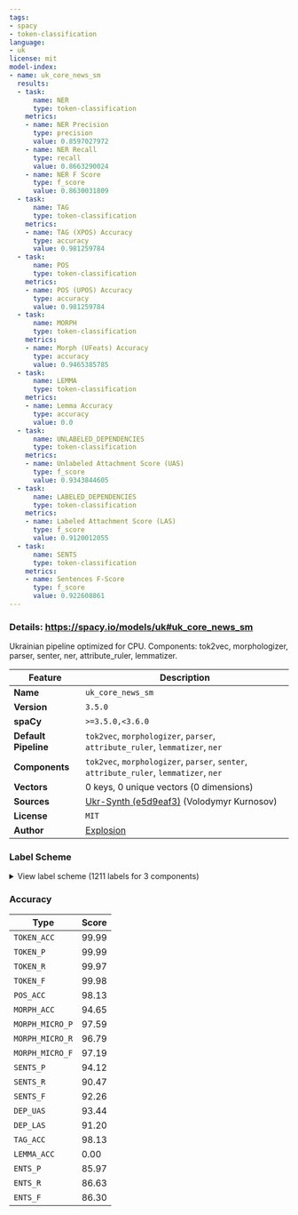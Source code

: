 ```yaml
---
tags:
- spacy
- token-classification
language:
- uk
license: mit
model-index:
- name: uk_core_news_sm
  results:
  - task:
      name: NER
      type: token-classification
    metrics:
    - name: NER Precision
      type: precision
      value: 0.8597027972
    - name: NER Recall
      type: recall
      value: 0.8663290024
    - name: NER F Score
      type: f_score
      value: 0.8630031809
  - task:
      name: TAG
      type: token-classification
    metrics:
    - name: TAG (XPOS) Accuracy
      type: accuracy
      value: 0.981259784
  - task:
      name: POS
      type: token-classification
    metrics:
    - name: POS (UPOS) Accuracy
      type: accuracy
      value: 0.981259784
  - task:
      name: MORPH
      type: token-classification
    metrics:
    - name: Morph (UFeats) Accuracy
      type: accuracy
      value: 0.9465385785
  - task:
      name: LEMMA
      type: token-classification
    metrics:
    - name: Lemma Accuracy
      type: accuracy
      value: 0.0
  - task:
      name: UNLABELED_DEPENDENCIES
      type: token-classification
    metrics:
    - name: Unlabeled Attachment Score (UAS)
      type: f_score
      value: 0.9343844605
  - task:
      name: LABELED_DEPENDENCIES
      type: token-classification
    metrics:
    - name: Labeled Attachment Score (LAS)
      type: f_score
      value: 0.9120012055
  - task:
      name: SENTS
      type: token-classification
    metrics:
    - name: Sentences F-Score
      type: f_score
      value: 0.922608861
---
```

### Details: https://spacy.io/models/uk#uk_core_news_sm

Ukrainian pipeline optimized for CPU. Components: tok2vec, morphologizer, parser, senter, ner, attribute_ruler, lemmatizer.

| Feature | Description |
| --- | --- |
| **Name** | `uk_core_news_sm` |
| **Version** | `3.5.0` |
| **spaCy** | `>=3.5.0,<3.6.0` |
| **Default Pipeline** | `tok2vec`, `morphologizer`, `parser`, `attribute_ruler`, `lemmatizer`, `ner` |
| **Components** | `tok2vec`, `morphologizer`, `parser`, `senter`, `attribute_ruler`, `lemmatizer`, `ner` |
| **Vectors** | 0 keys, 0 unique vectors (0 dimensions) |
| **Sources** | [Ukr-Synth (e5d9eaf3)](https://huggingface.co/datasets/ukr-models/Ukr-Synth) (Volodymyr Kurnosov) |
| **License** | `MIT` |
| **Author** | [Explosion](https://explosion.ai) |

### Label Scheme

<details>

<summary>View label scheme (1211 labels for 3 components)</summary>

| Component | Labels |
| --- | --- |
| **`morphologizer`** | `POS=CCONJ`, `Degree=Cmp\|POS=ADV`, `Aspect=Imp\|Mood=Ind\|Number=Plur\|POS=VERB\|Person=3\|Tense=Pres\|VerbForm=Fin`, `Animacy=Inan\|Case=Nom\|Gender=Fem\|Number=Plur\|POS=NOUN`, `Animacy=Inan\|Case=Gen\|Gender=Masc\|Number=Sing\|POS=NOUN`, `Animacy=Inan\|Case=Ins\|Gender=Fem\|Number=Sing\|POS=NOUN`, `POS=PUNCT`, `Case=Gen\|Number=Plur\|POS=DET\|PronType=Dem`, `Animacy=Inan\|Case=Gen\|Gender=Fem\|Number=Plur\|POS=NOUN`, `POS=ADV\|PronType=Rel`, `POS=PART`, `Aspect=Imp\|Mood=Ind\|Number=Plur\|POS=VERB\|Tense=Past\|VerbForm=Fin`, `Aspect=Imp\|POS=VERB\|VerbForm=Inf`, `Animacy=Inan\|Case=Nom\|Gender=Masc\|Number=Plur\|POS=NOUN`, `Animacy=Anim\|Case=Nom\|Gender=Masc\|Number=Plur\|POS=NOUN`, `Animacy=Inan\|Case=Acc\|Gender=Masc\|Number=Plur\|POS=NOUN`, `Case=Loc\|POS=ADP`, `Case=Loc\|Gender=Masc\|Number=Sing\|POS=ADJ`, `Animacy=Inan\|Case=Loc\|Gender=Masc\|Number=Sing\|POS=NOUN`, `Animacy=Anim\|Case=Nom\|Gender=Masc\|Number=Sing\|POS=NOUN`, `Animacy=Anim\|Case=Nom\|Gender=Masc\|NameType=Giv\|Number=Sing\|POS=PROPN`, `Animacy=Anim\|Case=Nom\|Gender=Masc\|NameType=Sur\|Number=Sing\|POS=PROPN`, `POS=ADV`, `Aspect=Imp\|Gender=Masc\|Mood=Ind\|Number=Sing\|POS=VERB\|Tense=Past\|VerbForm=Fin`, `Animacy=Inan\|Case=Loc\|Gender=Masc\|Number=Plur\|POS=NOUN`, `Case=Gen\|POS=ADP`, `Animacy=Inan\|Case=Gen\|Gender=Neut\|Number=Sing\|POS=PRON\|PronType=Dem`, `Case=Loc\|Gender=Masc\|NumType=Ord\|Number=Sing\|POS=ADJ\|Uninflect=Yes`, `Abbr=Yes\|Animacy=Inan\|Case=Loc\|Gender=Masc\|Number=Sing\|POS=NOUN\|Uninflect=Yes`, `Case=Nom\|NumType=Card\|POS=DET\|PronType=Ind`, `Animacy=Anim\|Case=Gen\|Gender=Masc\|Number=Plur\|POS=NOUN`, `Animacy=Inan\|Case=Acc\|Gender=Neut\|Number=Sing\|POS=NOUN`, `Case=Gen\|Number=Plur\|POS=ADJ`, `Animacy=Inan\|Case=Gen\|Gender=Neut\|Number=Plur\|POS=NOUN`, `Case=Loc\|Number=Plur\|POS=ADJ`, `POS=SCONJ`, `Aspect=Imp\|Mood=Ind\|Number=Sing\|POS=VERB\|Person=3\|Tense=Pres\|VerbForm=Fin`, `Aspect=Perf\|POS=VERB\|VerbForm=Inf`, `Degree=Pos\|POS=ADV`, `Aspect=Imp\|Mood=Ind\|Number=Sing\|POS=VERB\|Person=1\|Tense=Pres\|VerbForm=Fin`, `Animacy=Anim\|Case=Nom\|Number=Plur\|POS=PRON\|Person=2\|PronType=Prs`, `Aspect=Perf\|Mood=Ind\|Number=Plur\|POS=VERB\|Person=2\|Tense=Fut\|VerbForm=Fin`, `Animacy=Inan\|Case=Acc\|Gender=Masc\|Number=Sing\|POS=DET\|Poss=Yes\|PronType=Prs\|Reflex=Yes`, `Animacy=Inan\|Case=Acc\|Gender=Masc\|Number=Sing\|POS=NOUN`, `Case=Loc\|Gender=Neut\|Number=Sing\|POS=DET\|PronType=Dem`, `Animacy=Inan\|Case=Loc\|Gender=Neut\|Number=Sing\|POS=NOUN`, `Animacy=Inan\|Case=Acc\|Gender=Masc\|Number=Sing\|POS=DET\|PronType=Dem`, `Animacy=Inan\|Case=Acc\|Degree=Pos\|Gender=Masc\|Number=Sing\|POS=ADJ`, `Animacy=Inan\|Case=Acc\|Gender=Masc\|Number=Sing\|POS=ADJ`, `Aspect=Perf\|Mood=Ind\|POS=VERB\|Person=0\|VerbForm=Fin`, `Case=Gen\|Gender=Masc\|NumType=Ord\|Number=Sing\|POS=ADJ\|Uninflect=Yes`, `Animacy=Inan\|Case=Loc\|Gender=Fem\|Number=Sing\|POS=PROPN`, `Aspect=Imp\|Mood=Ind\|Number=Plur\|POS=VERB\|Person=1\|Tense=Pres\|VerbForm=Fin`, `Animacy=Anim\|Case=Acc\|Number=Plur\|POS=DET\|PronType=Tot`, `POS=PART\|Polarity=Neg`, `Animacy=Inan\|Case=Gen\|Gender=Neut\|Number=Plur\|POS=NOUN\|Uninflect=Yes`, `Animacy=Inan\|Case=Gen\|Gender=Fem\|Number=Sing\|POS=NOUN`, `POS=PUNCT\|PunctType=Quot`, `POS=PUNCT\|PunctType=Dash`, `Aspect=Perf\|Gender=Masc\|Mood=Ind\|Number=Sing\|POS=VERB\|Tense=Past\|VerbForm=Fin`, `POS=ADV\|PronType=Dem`, `Animacy=Inan\|Case=Nom\|Gender=Fem\|Number=Sing\|POS=NOUN`, `Animacy=Inan\|Case=Gen\|Gender=Fem\|Number=Sing\|POS=PROPN`, `Case=Acc\|POS=ADP`, `Animacy=Inan\|Case=Acc\|Gender=Fem\|Number=Sing\|POS=NOUN`, `Case=Gen\|Gender=Masc\|Number=Sing\|POS=DET\|PronType=Ind`, `Aspect=Perf\|Case=Gen\|Gender=Masc\|Number=Sing\|POS=ADJ\|VerbForm=Part\|Voice=Pass`, `Animacy=Inan\|Case=Gen\|Gender=Neut\|Number=Sing\|POS=NOUN`, `Foreign=Yes\|POS=X`, `Aspect=Perf\|Mood=Ind\|Number=Plur\|POS=VERB\|Tense=Past\|VerbForm=Fin`, `Case=Ins\|POS=ADP`, `Animacy=Inan\|Case=Ins\|Gender=Fem\|Number=Plur\|POS=NOUN`, `Animacy=Inan\|Case=Acc\|Gender=Neut\|Number=Sing\|POS=PRON\|PronType=Dem`, `Case=Nom\|Number=Plur\|POS=ADJ`, `Animacy=Anim\|Case=Nom\|Gender=Fem\|Number=Plur\|POS=NOUN`, `Abbr=Yes\|Animacy=Inan\|Case=Gen\|Gender=Neut\|Number=Sing\|POS=NOUN\|Uninflect=Yes`, `Animacy=Inan\|Case=Nom\|Gender=Masc\|Number=Sing\|POS=NOUN`, `Animacy=Inan\|Case=Nom\|Gender=Fem\|Number=Sing\|POS=PROPN`, `Animacy=Inan\|Case=Acc\|Number=Ptan\|POS=NOUN`, `Case=Nom\|Number=Plur\|POS=DET\|PronType=Rel`, `Case=Ins\|Number=Plur\|POS=PRON\|Person=3\|PronType=Prs`, `Aspect=Imp\|Mood=Ind\|Number=Plur\|POS=AUX\|Tense=Past\|VerbForm=Fin`, `Aspect=Perf\|Case=Nom\|Number=Plur\|POS=ADJ\|VerbForm=Part\|Voice=Pass`, `Aspect=Perf\|Case=Nom\|Gender=Masc\|Number=Sing\|POS=ADJ\|VerbForm=Part\|Voice=Pass`, `Case=Nom\|Number=Plur\|POS=DET\|Person=3\|Poss=Yes\|PronType=Prs\|Uninflect=Yes`, `Animacy=Inan\|Case=Nom\|Gender=Neut\|Number=Plur\|POS=NOUN`, `Aspect=Imp\|Gender=Masc\|Mood=Ind\|Number=Sing\|POS=AUX\|Tense=Past\|VerbForm=Fin`, `Case=Ins\|Degree=Pos\|Gender=Masc\|Number=Sing\|POS=ADJ`, `Animacy=Inan\|Case=Dat\|POS=PRON\|PronType=Neg`, `Case=Nom\|Degree=Pos\|Number=Plur\|POS=ADJ`, `Animacy=Anim\|Case=Acc\|Gender=Masc\|Number=Plur\|POS=NOUN`, `POS=SPACE`, `Case=Nom\|Gender=Fem\|Number=Sing\|POS=DET\|PronType=Tot`, `Case=Ins\|Gender=Fem\|Number=Sing\|POS=ADJ`, `Animacy=Inan\|Case=Ins\|Gender=Masc\|Number=Sing\|POS=NOUN`, `Animacy=Inan\|Case=Nom\|Gender=Neut\|Number=Sing\|POS=PRON\|PronType=Dem`, `Case=Nom\|Gender=Masc\|Number=Sing\|POS=ADJ`, `Case=Gen\|Degree=Pos\|Number=Plur\|POS=ADJ`, `Aspect=Perf\|Mood=Ind\|Number=Sing\|POS=VERB\|Person=3\|Tense=Fut\|VerbForm=Fin`, `Case=Ins\|Gender=Masc\|Number=Sing\|POS=ADJ`, `Aspect=Perf\|POS=VERB\|Tense=Past\|VerbForm=Conv`, `Animacy=Inan\|Case=Acc\|Gender=Fem\|Number=Plur\|POS=NOUN`, `Aspect=Imp\|Case=Gen\|Gender=Neut\|Number=Sing\|POS=ADJ\|VerbForm=Part\|Voice=Pass`, `Aspect=Perf\|Mood=Ind\|Number=Plur\|POS=VERB\|Person=3\|Tense=Fut\|VerbForm=Fin`, `Case=Acc\|Degree=Cmp\|Gender=Fem\|Number=Sing\|POS=ADJ`, `Animacy=Inan\|Case=Loc\|Gender=Fem\|Number=Sing\|POS=NOUN`, `Animacy=Inan\|Case=Acc\|Degree=Pos\|Number=Plur\|POS=ADJ`, `Case=Loc\|Degree=Pos\|Gender=Fem\|Number=Sing\|POS=ADJ`, `Animacy=Anim\|Case=Gen\|Number=Plur\|POS=PRON\|Person=2\|PronType=Prs`, `Case=Nom\|NumType=Card\|POS=DET\|PronType=Dem`, `Animacy=Anim\|Case=Gen\|Number=Ptan\|POS=NOUN`, `Animacy=Inan\|Case=Loc\|Gender=Masc\|Number=Sing\|POS=PROPN`, `Case=Gen\|Gender=Masc\|Number=Sing\|POS=ADJ`, `Animacy=Anim\|Case=Acc\|Gender=Fem\|Number=Sing\|POS=NOUN`, `Aspect=Perf\|Case=Gen\|Number=Plur\|POS=ADJ\|VerbForm=Part\|Voice=Pass`, `Case=Nom\|Gender=Fem\|Number=Sing\|POS=PRON\|Person=3\|PronType=Prs`, `Aspect=Perf\|Gender=Fem\|Mood=Ind\|Number=Sing\|POS=VERB\|Tense=Past\|VerbForm=Fin`, `Animacy=Inan\|Case=Gen\|Number=Ptan\|POS=NOUN`, `Abbr=Yes\|Animacy=Anim\|Case=Nom\|Gender=Masc\|NameType=Giv\|Number=Sing\|POS=PROPN\|Uninflect=Yes`, `Abbr=Yes\|Animacy=Anim\|Case=Nom\|Gender=Masc\|NameType=Sur\|Number=Sing\|POS=PROPN\|Uninflect=Yes`, `Animacy=Anim\|Case=Nom\|Gender=Masc\|Number=Sing\|POS=PRON\|PronType=Int`, `Animacy=Inan\|Case=Nom\|Gender=Neut\|Number=Sing\|POS=PRON\|PronType=Int`, `Case=Acc\|Gender=Neut\|Number=Sing\|POS=ADJ`, `Case=Nom\|Gender=Fem\|Number=Sing\|POS=ADJ`, `Animacy=Anim\|Case=Nom\|Number=Plur\|POS=PRON\|Person=1\|PronType=Prs`, `Animacy=Inan\|Case=Acc\|Number=Plur\|POS=ADJ`, `Animacy=Inan\|Case=Nom\|Gender=Masc\|Number=Sing\|POS=PROPN\|Uninflect=Yes`, `Aspect=Perf\|Mood=Ind\|Number=Plur\|POS=VERB\|Person=1\|Tense=Fut\|VerbForm=Fin`, `Case=Gen\|Gender=Fem\|Number=Sing\|POS=ADJ`, `Case=Acc\|Gender=Neut\|NumType=Ord\|Number=Sing\|POS=ADJ\|Uninflect=Yes`, `Animacy=Inan\|Case=Dat\|Gender=Neut\|Number=Sing\|POS=NOUN`, `Case=Nom\|Gender=Fem\|Number=Sing\|POS=DET\|PronType=Rel`, `Animacy=Anim\|Case=Gen\|Gender=Fem\|Number=Sing\|POS=NOUN`, `Aspect=Perf\|Case=Loc\|Degree=Pos\|Gender=Masc\|Number=Sing\|POS=ADJ\|VerbForm=Part\|Voice=Pass`, `Animacy=Anim\|Case=Gen\|Gender=Masc\|Number=Sing\|POS=NOUN`, `Case=Gen\|Degree=Pos\|Gender=Masc\|Number=Sing\|POS=ADJ`, `Case=Nom\|NumType=Card\|POS=NUM\|Uninflect=Yes`, `Case=Nom\|Degree=Pos\|Gender=Neut\|Number=Sing\|POS=ADJ`, `Animacy=Inan\|Case=Nom\|Gender=Neut\|Number=Sing\|POS=NOUN`, `Animacy=Inan\|Case=Acc\|Number=Plur\|POS=DET\|PronType=Tot`, `Case=Ins\|Gender=Masc\|Number=Sing\|POS=DET\|PronType=Dem`, `Animacy=Inan\|Case=Gen\|Gender=Masc\|Number=Sing\|POS=PROPN`, `Abbr=Yes\|Animacy=Inan\|Case=Acc\|Gender=Masc\|Number=Sing\|POS=PROPN\|Uninflect=Yes`, `Animacy=Anim\|Case=Nom\|Gender=Fem\|Number=Sing\|POS=NOUN`, `Animacy=Anim\|Case=Nom\|Gender=Fem\|NameType=Giv\|Number=Sing\|POS=PROPN`, `Animacy=Anim\|Case=Nom\|Gender=Fem\|NameType=Sur\|Number=Sing\|POS=PROPN`, `Animacy=Anim\|Case=Dat\|Gender=Masc\|Number=Sing\|POS=NOUN`, `Animacy=Anim\|Case=Acc\|Gender=Fem\|NameType=Giv\|Number=Sing\|POS=PROPN`, `Animacy=Anim\|Case=Acc\|Gender=Fem\|NameType=Sur\|Number=Sing\|POS=PROPN`, `Case=Acc\|Gender=Masc\|Number=Sing\|POS=DET\|Person=3\|Poss=Yes\|PronType=Prs\|Uninflect=Yes`, `Animacy=Anim\|Case=Nom\|Number=Sing\|POS=PRON\|Person=1\|PronType=Prs`, `Animacy=Inan\|Case=Acc\|Gender=Fem\|Number=Sing\|POS=PROPN`, `Case=Acc\|Degree=Pos\|Gender=Fem\|Number=Sing\|POS=ADJ`, `Animacy=Anim\|Case=Ins\|Gender=Masc\|Number=Sing\|POS=NOUN`, `Animacy=Inan\|Case=Gen\|Gender=Masc\|Number=Plur\|POS=NOUN`, `Animacy=Inan\|Case=Nom\|Gender=Neut\|Number=Sing\|POS=NOUN\|Uninflect=Yes`, `Animacy=Inan\|Case=Gen\|Gender=Neut\|Number=Sing\|POS=NOUN\|Uninflect=Yes`, `Case=Loc\|Number=Plur\|POS=DET\|PronType=Ind`, `Animacy=Inan\|Case=Loc\|Gender=Neut\|Number=Sing\|POS=NOUN\|Uninflect=Yes`, `Animacy=Inan\|Case=Loc\|Gender=Fem\|Number=Plur\|POS=NOUN`, `Case=Ins\|Number=Plur\|POS=ADJ`, `Case=Gen\|NumType=Card\|POS=NUM\|Uninflect=Yes`, `Animacy=Anim\|Case=Gen\|Gender=Fem\|Number=Plur\|POS=NOUN`, `Case=Ins\|Gender=Masc\|Number=Sing\|POS=PRON\|Person=3\|PronType=Prs`, `Animacy=Anim\|Case=Dat\|Gender=Fem\|NameType=Giv\|Number=Sing\|POS=PROPN`, `Animacy=Anim\|Case=Nom\|Gender=Fem\|NameType=Sur\|Number=Sing\|POS=PROPN\|Uninflect=Yes`, `Abbr=Yes\|Animacy=Inan\|Case=Nom\|Gender=Neut\|Number=Sing\|POS=PROPN\|Uninflect=Yes`, `Animacy=Anim\|Case=Ins\|Gender=Masc\|Number=Plur\|POS=NOUN`, `Aspect=Perf\|Case=Acc\|Gender=Neut\|Number=Sing\|POS=ADJ\|VerbForm=Part\|Voice=Pass`, `Aspect=Imp\|Mood=Imp\|Number=Plur\|POS=VERB\|Person=2\|VerbForm=Fin`, `Case=Loc\|Gender=Neut\|NumType=Ord\|Number=Sing\|POS=ADJ\|Uninflect=Yes`, `Abbr=Yes\|Animacy=Inan\|Case=Loc\|Gender=Neut\|Number=Sing\|POS=NOUN\|Uninflect=Yes`, `Case=Acc\|NumType=Card\|POS=DET\|PronType=Ind`, `Case=Nom\|Gender=Masc\|Number=Sing\|POS=PRON\|Person=3\|PronType=Prs`, `Abbr=Yes\|Animacy=Inan\|Case=Ins\|Gender=Masc\|Number=Sing\|POS=NOUN\|Uninflect=Yes`, `Animacy=Inan\|Case=Ins\|Gender=Masc\|Number=Plur\|POS=NOUN`, `Case=Ins\|Gender=Masc\|Number=Sing\|POS=DET\|PronType=Tot`, `Case=Nom\|Degree=Pos\|Gender=Fem\|Number=Sing\|POS=ADJ`, `Case=Acc\|NumType=Card\|POS=NUM\|Uninflect=Yes`, `Animacy=Inan\|Case=Acc\|Gender=Fem\|NumType=Card\|Number=Plur\|POS=NOUN`, `Case=Gen\|Degree=Cmp\|Number=Plur\|POS=ADJ`, `Case=Acc\|Gender=Fem\|Number=Sing\|POS=DET\|Person=1\|Poss=Yes\|PronType=Prs`, `Case=Gen\|Number=Plur\|POS=DET\|Person=3\|Poss=Yes\|PronType=Prs`, `Animacy=Inan\|Case=Acc\|Degree=Pos\|Gender=Masc\|NumType=Ord\|Number=Sing\|POS=ADJ`, `Case=Ins\|Gender=Masc\|Number=Sing\|POS=DET\|PronType=Rel`, `Case=Acc\|Gender=Fem\|Number=Sing\|POS=DET\|PronType=Tot`, `Case=Acc\|Gender=Fem\|Number=Sing\|POS=ADJ`, `Case=Nom\|Number=Plur\|POS=DET\|PronType=Dem`, `Animacy=Anim\|Case=Nom\|Gender=Masc\|Number=Sing\|POS=PRON\|PronType=Rel`, `Degree=Abs\|POS=ADV`, `Animacy=Anim\|Case=Acc\|Gender=Masc\|Number=Sing\|POS=NOUN`, `Case=Nom\|Gender=Masc\|Number=Sing\|POS=DET\|PronType=Tot\|Variant=Short`, `Case=Dat\|Gender=Masc\|Number=Sing\|POS=PRON\|Person=3\|PronType=Prs`, `Case=Acc\|Gender=Fem\|Number=Sing\|POS=DET\|PronType=Dem`, `Hyph=Yes\|POS=ADJ\|Variant=Short`, `Case=Nom\|Degree=Sup\|Gender=Fem\|Number=Sing\|POS=ADJ`, `Degree=Sup\|POS=ADV`, `Case=Gen\|Gender=Masc\|Number=Sing\|POS=DET\|PronType=Dem`, `Case=Nom\|Gender=Fem\|Number=Sing\|POS=DET\|PronType=Dem`, `Animacy=Inan\|Case=Ins\|Gender=Neut\|Number=Sing\|POS=PRON\|PronType=Dem`, `Case=Acc\|Gender=Fem\|Number=Sing\|POS=PRON\|Person=3\|PronType=Prs`, `Case=Nom\|Gender=Neut\|Number=Sing\|POS=ADJ`, `Abbr=Yes\|Animacy=Inan\|Case=Nom\|Gender=Masc\|Number=Sing\|POS=PROPN\|Uninflect=Yes`, `Animacy=Inan\|Case=Acc\|Number=Plur\|POS=DET\|PronType=Rel`, `Abbr=Yes\|Animacy=Inan\|Case=Gen\|Gender=Fem\|Number=Sing\|POS=PROPN\|Uninflect=Yes`, `Case=Loc\|Gender=Fem\|Number=Sing\|POS=ADJ`, `Abbr=Yes\|Animacy=Anim\|Case=Ins\|Gender=Fem\|Number=Sing\|POS=PROPN\|Uninflect=Yes`, `Case=Acc\|Gender=Fem\|Number=Sing\|POS=DET\|Poss=Yes\|PronType=Prs\|Reflex=Yes`, `Case=Loc\|Degree=Pos\|Number=Plur\|POS=ADJ`, `Case=Gen\|Degree=Pos\|Gender=Fem\|Number=Sing\|POS=ADJ`, `Abbr=Yes\|Animacy=Inan\|Case=Gen\|Gender=Fem\|Number=Sing\|POS=NOUN\|Uninflect=Yes`, `Animacy=Inan\|Case=Nom\|Gender=Masc\|Number=Sing\|POS=PROPN`, `Animacy=Inan\|Case=Gen\|Number=Ptan\|POS=PROPN`, `Aspect=Imp\|Mood=Ind\|Number=Sing\|POS=VERB\|Person=3\|Polarity=Neg\|Tense=Pres\|VerbForm=Fin`, `Aspect=Imp\|POS=AUX\|VerbForm=Inf`, `Aspect=Imp\|Gender=Neut\|Mood=Ind\|Number=Sing\|POS=VERB\|Tense=Past\|VerbForm=Fin`, `Animacy=Inan\|Case=Nom\|Number=Plur\|POS=PROPN\|Uninflect=Yes`, `Case=Dat\|Gender=Masc\|Number=Sing\|POS=DET\|PronType=Dem`, `Case=Dat\|Degree=Pos\|Gender=Masc\|Number=Sing\|POS=ADJ`, `Animacy=Inan\|Case=Dat\|Gender=Masc\|Number=Sing\|POS=NOUN`, `POS=INTJ`, `Case=Acc\|Gender=Fem\|NumType=Ord\|Number=Sing\|POS=ADJ`, `Aspect=Imp\|Case=Acc\|Gender=Fem\|Number=Sing\|POS=ADJ\|VerbForm=Part\|Voice=Pass`, `Case=Loc\|Gender=Fem\|NumType=Ord\|Number=Sing\|POS=ADJ`, `Aspect=Imp\|Mood=Ind\|Number=Sing\|POS=AUX\|Person=3\|Tense=Fut\|VerbForm=Fin`, `Case=Acc\|Gender=Neut\|Number=Sing\|POS=DET\|PronType=Rel`, `Aspect=Perf\|Gender=Neut\|Mood=Ind\|Number=Sing\|POS=VERB\|Tense=Past\|VerbForm=Fin`, `Case=Dat\|Number=Plur\|POS=ADJ`, `Animacy=Inan\|Case=Dat\|Gender=Fem\|Number=Plur\|POS=NOUN`, `Abbr=Yes\|Animacy=Inan\|Case=Nom\|Gender=Neut\|Number=Sing\|POS=NOUN\|Uninflect=Yes`, `Case=Dat\|Gender=Fem\|Number=Sing\|POS=ADJ`, `Animacy=Inan\|Case=Dat\|Gender=Fem\|Number=Sing\|POS=NOUN`, `Case=Acc\|Number=Plur\|POS=PRON\|Person=3\|PronType=Prs`, `Animacy=Inan\|Case=Gen\|Foreign=Yes\|Gender=Masc\|Number=Sing\|POS=X\|Uninflect=Yes`, `Aspect=Imp\|Gender=Neut\|Mood=Ind\|Number=Sing\|POS=AUX\|Tense=Past\|VerbForm=Fin`, `Case=Acc\|Gender=Fem\|NumType=Card\|POS=NUM\|Uninflect=Yes`, `Animacy=Inan\|Case=Acc\|Gender=Neut\|Number=Plur\|POS=NOUN\|Uninflect=Yes`, `Case=Loc\|NumType=Card\|POS=NUM\|Uninflect=Yes`, `Aspect=Perf\|Case=Loc\|Number=Plur\|POS=ADJ\|VerbForm=Part\|Voice=Pass`, `Animacy=Anim\|Case=Dat\|Gender=Masc\|Number=Plur\|POS=NOUN`, `Animacy=Anim\|Case=Gen\|Number=Plur\|POS=PRON\|Person=1\|PronType=Prs`, `Case=Ins\|Gender=Fem\|Number=Sing\|POS=DET\|PronType=Ind`, `Animacy=Inan\|Case=Gen\|Gender=Neut\|Number=Sing\|POS=PRON\|PronType=Ind`, `Animacy=Inan\|Case=Nom\|Gender=Neut\|Number=Sing\|POS=PRON\|PronType=Rel`, `Animacy=Anim\|Case=Ins\|Number=Plur\|POS=PRON\|Person=1\|PronType=Prs`, `Case=Nom\|Gender=Masc\|Number=Sing\|POS=DET\|PronType=Rel`, `Animacy=Anim\|Case=Dat\|Gender=Fem\|Number=Plur\|POS=NOUN`, `Animacy=Anim\|Case=Gen\|Gender=Masc\|NameType=Giv\|Number=Sing\|POS=PROPN`, `Animacy=Anim\|Case=Gen\|Gender=Masc\|NameType=Sur\|Number=Sing\|POS=PROPN`, `Animacy=Anim\|Case=Acc\|Gender=Masc\|Number=Sing\|POS=DET\|Poss=Yes\|PronType=Prs\|Reflex=Yes`, `Animacy=Anim\|Case=Acc\|Gender=Masc\|NameType=Giv\|Number=Sing\|POS=PROPN`, `Animacy=Anim\|Case=Acc\|Gender=Masc\|NameType=Sur\|Number=Sing\|POS=PROPN`, `Animacy=Inan\|Case=Loc\|Number=Ptan\|POS=NOUN`, `Case=Gen\|Gender=Neut\|NumType=Ord\|Number=Sing\|POS=ADJ\|Uninflect=Yes`, `Case=Nom\|NumType=Card\|POS=NUM`, `POS=SYM`, `Case=Loc\|Gender=Neut\|NumType=Ord\|Number=Sing\|POS=ADJ`, `Case=Ins\|NumType=Card\|POS=NUM\|Uninflect=Yes`, `Case=Loc\|Gender=Masc\|Number=Sing\|POS=DET\|Poss=Yes\|PronType=Prs\|Reflex=Yes`, `Animacy=Inan\|Case=Ins\|Gender=Neut\|Number=Sing\|POS=NOUN`, `Case=Acc\|NumType=Card\|POS=NUM`, `Case=Gen\|Gender=Neut\|Number=Sing\|POS=ADJ`, `Abbr=Yes\|Animacy=Inan\|Case=Nom\|Gender=Fem\|Number=Sing\|POS=NOUN\|Uninflect=Yes`, `Case=Gen\|POS=PRON\|PronType=Prs\|Reflex=Yes`, `Animacy=Inan\|Case=Nom\|Gender=Neut\|Number=Sing\|POS=PRON\|PronType=Tot`, `Aspect=Imp\|Mood=Ind\|Number=Sing\|POS=VERB\|Person=3\|Tense=Fut\|VerbForm=Fin`, `Aspect=Imp\|Mood=Ind\|Number=Plur\|POS=VERB\|Person=1\|Tense=Fut\|VerbForm=Fin`, `Aspect=Perf\|Case=Ins\|Number=Plur\|POS=ADJ\|VerbForm=Part\|Voice=Pass`, `Case=Ins\|Degree=Pos\|Gender=Neut\|Number=Sing\|POS=ADJ`, `Aspect=Imp\|POS=VERB\|Tense=Pres\|VerbForm=Conv`, `Animacy=Inan\|Case=Acc\|Gender=Neut\|Number=Sing\|POS=PRON\|PronType=Tot`, `Abbr=Yes\|Animacy=Inan\|Case=Nom\|Gender=Masc\|Number=Sing\|POS=NOUN\|Uninflect=Yes`, `Abbr=Yes\|Animacy=Inan\|Case=Gen\|Gender=Masc\|Number=Sing\|POS=NOUN\|Uninflect=Yes`, `Case=Dat\|Number=Plur\|POS=PRON\|Person=3\|PronType=Prs`, `Animacy=Inan\|Case=Acc\|Number=Plur\|POS=DET\|Poss=Yes\|PronType=Prs\|Reflex=Yes`, `Animacy=Inan\|Case=Acc\|Gender=Neut\|Number=Plur\|POS=NOUN`, `Animacy=Anim\|Case=Acc\|Gender=Masc\|Number=Sing\|POS=ADJ`, `Case=Ins\|Degree=Pos\|Gender=Fem\|Number=Sing\|POS=ADJ`, `Aspect=Perf\|Mood=Imp\|Number=Plur\|POS=VERB\|Person=2\|VerbForm=Fin`, `Case=Dat\|POS=PRON\|PronType=Prs\|Reflex=Yes`, `Case=Nom\|Gender=Fem\|Number=Sing\|POS=DET\|PronType=Ind`, `Case=Loc\|Gender=Masc\|Number=Sing\|POS=DET\|PronType=Dem`, `Animacy=Inan\|Case=Acc\|Gender=Masc\|NumType=Card\|POS=NUM`, `Animacy=Inan\|Case=Acc\|Gender=Masc\|Number=Sing\|POS=PROPN\|Uninflect=Yes`, `Case=Nom\|Degree=Pos\|Gender=Masc\|NumType=Ord\|Number=Sing\|POS=ADJ`, `Animacy=Anim\|Case=Nom\|Gender=Fem\|NameType=Giv\|Number=Sing\|POS=PROPN\|Uninflect=Yes`, `Case=Gen\|NumType=Card\|POS=NUM`, `Case=Ins\|Number=Plur\|POS=DET\|PronType=Rel`, `Case=Nom\|Gender=Fem\|Number=Sing\|POS=DET\|Person=2\|Poss=Yes\|PronType=Prs`, `Animacy=Anim\|Case=Nom\|Gender=Masc\|NameType=Sur\|Number=Sing\|POS=PROPN\|Uninflect=Yes`, `Animacy=Inan\|Case=Dat\|Gender=Fem\|Number=Sing\|POS=PROPN`, `Case=Nom\|Gender=Fem\|NumType=Ord\|Number=Sing\|POS=ADJ`, `Animacy=Inan\|Case=Nom\|Gender=Fem\|Number=Sing\|POS=PROPN\|Uninflect=Yes`, `Case=Loc\|Gender=Masc\|Number=Sing\|POS=DET\|PronType=Prs\|Reflex=Yes`, `Animacy=Inan\|Case=Ins\|Gender=Fem\|Number=Sing\|POS=PROPN`, `Case=Ins\|Gender=Fem\|Number=Sing\|POS=DET\|Poss=Yes\|PronType=Prs\|Reflex=Yes`, `Case=Gen\|Number=Plur\|POS=DET\|PronType=Tot`, `Animacy=Anim\|Case=Acc\|Gender=Fem\|Number=Plur\|POS=NOUN`, `Case=Gen\|Number=Plur\|POS=PRON\|Person=3\|PronType=Prs`, `Case=Gen\|Number=Plur\|POS=DET\|PronType=Prs\|Reflex=Yes`, `Case=Dat\|Gender=Masc\|Number=Sing\|POS=DET\|PronType=Tot`, `Aspect=Imp\|Mood=Ind\|Number=Plur\|POS=VERB\|Person=2\|Tense=Pres\|VerbForm=Fin`, `Case=Gen\|Gender=Fem\|Number=Sing\|POS=DET\|PronType=Rel`, `Aspect=Perf\|Case=Ins\|Gender=Masc\|Number=Sing\|POS=ADJ\|VerbForm=Part\|Voice=Pass`, `Aspect=Imp\|Mood=Ind\|Number=Sing\|POS=VERB\|Person=1\|Tense=Fut\|VerbForm=Fin`, `Animacy=Inan\|Case=Acc\|Gender=Neut\|Number=Sing\|POS=NOUN\|Uninflect=Yes`, `Animacy=Anim\|Case=Gen\|Gender=Masc\|NameType=Sur\|Number=Sing\|POS=PROPN\|Uninflect=Yes`, `Animacy=Anim\|Case=Gen\|Gender=Fem\|NameType=Sur\|Number=Sing\|POS=PROPN\|Uninflect=Yes`, `Case=Acc\|Gender=Fem\|Number=Sing\|POS=DET\|PronType=Rel`, `Aspect=Perf\|Case=Nom\|Gender=Neut\|Number=Sing\|POS=ADJ\|VerbForm=Part\|Voice=Pass`, `Case=Nom\|Gender=Neut\|Number=Sing\|POS=DET\|Person=1\|Poss=Yes\|PronType=Prs`, `Case=Gen\|Gender=Neut\|Number=Sing\|POS=DET\|PronType=Dem`, `Animacy=Inan\|Case=Ins\|Gender=Neut\|Number=Plur\|POS=NOUN`, `Animacy=Anim\|Case=Acc\|Number=Plur\|POS=DET\|PronType=Rel`, `Case=Loc\|Number=Plur\|POS=DET\|Poss=Yes\|PronType=Prs\|Reflex=Yes`, `Case=Ins\|Number=Plur\|POS=DET\|Person=3\|Poss=Yes\|PronType=Prs\|Uninflect=Yes`, `Case=Acc\|Degree=Pos\|Gender=Neut\|Number=Sing\|POS=ADJ`, `Case=Acc\|Gender=Masc\|Number=Sing\|POS=PRON\|Person=3\|PronType=Prs`, `Animacy=Anim\|Case=Dat\|Number=Plur\|POS=PRON\|Person=2\|PronType=Prs`, `Abbr=Yes\|Animacy=Inan\|Case=Acc\|Gender=Neut\|Number=Sing\|POS=NOUN\|Uninflect=Yes`, `Animacy=Anim\|Case=Gen\|Gender=Fem\|NameType=Giv\|Number=Sing\|POS=PROPN`, `Hyph=Yes\|POS=ADJ`, `POS=ADV\|PronType=Ind`, `Case=Nom\|Gender=Masc\|Number=Sing\|POS=DET\|PronType=Prs\|Reflex=Yes`, `Case=Gen\|Gender=Fem\|NumType=Ord\|Number=Sing\|POS=ADJ`, `Animacy=Anim\|Case=Voc\|Gender=Fem\|NameType=Giv\|Number=Sing\|POS=PROPN`, `Abbr=Yes\|Animacy=Inan\|Case=Gen\|Gender=Fem\|NumType=Card\|Number=Plur\|POS=NOUN\|Uninflect=Yes`, `Abbr=Yes\|Animacy=Inan\|Case=Gen\|Gender=Fem\|Number=Plur\|POS=NOUN\|Uninflect=Yes`, `Animacy=Inan\|Case=Gen\|Gender=Fem\|NumType=Card\|Number=Sing\|POS=NOUN`, `Aspect=Imp\|Mood=Ind\|Number=Plur\|POS=AUX\|Person=3\|Tense=Pres\|VerbForm=Fin`, `Case=Nom\|Number=Plur\|POS=DET\|PronType=Ind`, `Case=Nom\|Degree=Cmp\|Number=Plur\|POS=ADJ`, `POS=ADV\|PronType=Neg`, `Case=Nom\|Number=Plur\|POS=DET\|PronType=Tot`, `Case=Gen\|Number=Plur\|POS=DET\|PronType=Rel`, `Animacy=Anim\|Case=Dat\|Number=Plur\|POS=PRON\|Person=1\|PronType=Prs`, `Animacy=Anim\|Case=Acc\|Number=Plur\|POS=DET\|PronType=Dem`, `Case=Nom\|Degree=Pos\|Gender=Masc\|Number=Sing\|POS=ADJ`, `Case=Ins\|Number=Plur\|POS=DET\|PronType=Tot`, `Case=Ins\|Degree=Pos\|Number=Plur\|POS=ADJ`, `Case=Loc\|Gender=Fem\|Number=Sing\|POS=PRON\|Person=3\|PronType=Prs`, `Aspect=Imp\|Mood=Ind\|Number=Sing\|POS=AUX\|Person=3\|Tense=Pres\|VerbForm=Fin`, `Case=Nom\|Number=Plur\|POS=PRON\|Person=3\|PronType=Prs`, `Animacy=Inan\|Case=Acc\|Gender=Neut\|Number=Sing\|POS=PRON\|PronType=Ind`, `Case=Nom\|Gender=Masc\|Number=Sing\|POS=ADJ\|Variant=Short`, `Animacy=Inan\|Case=Gen\|Gender=Masc\|Number=Plur\|POS=NOUN\|Uninflect=Yes`, `Abbr=Yes\|Animacy=Inan\|Case=Gen\|Gender=Masc\|NumType=Card\|Number=Plur\|POS=NOUN\|Uninflect=Yes`, `Case=Nom\|Gender=Masc\|Number=Sing\|POS=DET\|PronType=Ind`, `Case=Loc\|Gender=Masc\|Number=Sing\|POS=DET\|PronType=Rel`, `Animacy=Inan\|Case=Loc\|Gender=Neut\|Number=Sing\|POS=PROPN`, `Abbr=Yes\|Animacy=Inan\|Case=Gen\|Gender=Neut\|Number=Sing\|POS=PROPN\|Uninflect=Yes`, `Animacy=Anim\|Case=Acc\|Number=Plur\|POS=ADJ`, `Case=Gen\|Gender=Fem\|Number=Sing\|POS=DET\|PronType=Tot`, `Case=Ins\|Gender=Masc\|Number=Sing\|POS=DET\|PronType=Ind`, `Aspect=Imp\|Gender=Fem\|Mood=Ind\|Number=Sing\|POS=VERB\|Tense=Past\|VerbForm=Fin`, `Animacy=Anim\|Case=Gen\|Number=Sing\|POS=PRON\|Person=1\|PronType=Prs`, `Case=Loc\|Degree=Pos\|Gender=Masc\|Number=Sing\|POS=ADJ`, `Case=Gen\|Gender=Neut\|Number=Sing\|POS=DET\|Person=1\|Poss=Yes\|PronType=Prs`, `POS=PART\|PartType=Conseq`, `Animacy=Inan\|Case=Acc\|Gender=Masc\|Number=Sing\|POS=DET\|PronType=Prs\|Reflex=Yes`, `Case=Nom\|Degree=Cmp\|Gender=Masc\|Number=Sing\|POS=ADJ`, `Animacy=Anim\|Case=Nom\|Gender=Masc\|Number=Sing\|POS=PROPN`, `Animacy=Inan\|Case=Gen\|Gender=Neut\|Number=Sing\|POS=PROPN\|Uninflect=Yes`, `Case=Nom\|Gender=Neut\|Number=Sing\|POS=DET\|PronType=Dem`, `Case=Gen\|Gender=Masc\|Number=Sing\|POS=DET\|Poss=Yes\|PronType=Prs\|Reflex=Yes`, `Case=Gen\|Gender=Fem\|Number=Sing\|POS=DET\|PronType=Dem`, `Case=Gen\|Degree=Pos\|Gender=Neut\|Number=Sing\|POS=ADJ`, `Aspect=Perf\|Case=Nom\|Gender=Fem\|Number=Sing\|POS=ADJ\|VerbForm=Part\|Voice=Pass`, `Animacy=Anim\|Case=Ins\|Number=Sing\|POS=PRON\|Person=1\|PronType=Prs`, `Case=Gen\|Degree=Cmp\|Gender=Neut\|Number=Sing\|POS=ADJ`, `Case=Gen\|NumType=Card\|POS=DET\|PronType=Ind`, `Mood=Cnd\|POS=AUX`, `Abbr=Yes\|Animacy=Inan\|Case=Acc\|Gender=Masc\|Number=Sing\|POS=NOUN\|Uninflect=Yes`, `Animacy=Inan\|Case=Acc\|Gender=Masc\|NumType=Ord\|Number=Sing\|POS=ADJ`, `Aspect=Imp\|Case=Gen\|Number=Plur\|POS=ADJ\|VerbForm=Part\|Voice=Pass`, `Aspect=Perf\|Case=Loc\|Gender=Masc\|Number=Sing\|POS=ADJ\|VerbForm=Part\|Voice=Pass`, `Case=Loc\|Gender=Fem\|Number=Sing\|POS=DET\|PronType=Ind`, `Animacy=Inan\|Case=Acc\|Number=Plur\|POS=DET\|PronType=Dem`, `Abbr=Yes\|Animacy=Inan\|Case=Nom\|Gender=Fem\|Number=Sing\|POS=PROPN\|Uninflect=Yes`, `POS=ADJ`, `Case=Loc\|Gender=Masc\|Number=Sing\|POS=DET\|PronType=Ind`, `Case=Gen\|Degree=Sup\|Number=Plur\|POS=ADJ`, `Animacy=Inan\|Case=Nom\|Gender=Masc\|Number=Sing\|POS=NOUN\|Uninflect=Yes`, `Animacy=Inan\|Case=Nom\|Number=Ptan\|POS=NOUN`, `Aspect=Perf\|Case=Acc\|Gender=Fem\|Number=Sing\|POS=ADJ\|VerbForm=Part\|Voice=Pass`, `Case=Ins\|Gender=Fem\|Number=Sing\|POS=DET\|PronType=Rel`, `Case=Gen\|Gender=Fem\|Number=Sing\|POS=DET\|Person=1\|Poss=Yes\|PronType=Prs`, `Animacy=Inan\|Case=Nom\|Gender=Masc\|Number=Plur\|POS=NOUN\|Uninflect=Yes`, `Case=Dat\|POS=ADP`, `Animacy=Inan\|Case=Loc\|Gender=Neut\|Number=Sing\|POS=PRON\|PronType=Rel`, `Animacy=Inan\|Case=Acc\|Gender=Masc\|Number=Sing\|POS=PROPN`, `Case=Nom\|Gender=Neut\|Number=Sing\|POS=DET\|PronType=Ind`, `Case=Gen\|Gender=Neut\|NumType=Card\|POS=NUM`, `Animacy=Anim\|Case=Ins\|Gender=Fem\|Number=Sing\|POS=NOUN`, `Case=Gen\|Gender=Fem\|NumType=Ord\|Number=Sing\|POS=ADJ\|Uninflect=Yes`, `Case=Loc\|Degree=Pos\|Gender=Masc\|NumType=Ord\|Number=Sing\|POS=ADJ`, `Case=Ins\|Gender=Neut\|Number=Sing\|POS=ADJ`, `Animacy=Inan\|Case=Gen\|Gender=Fem\|NumType=Card\|Number=Plur\|POS=NOUN`, `Animacy=Anim\|Case=Nom\|POS=PRON\|PronType=Ind`, `Abbr=Yes\|Animacy=Inan\|Case=Gen\|Number=Ptan\|POS=NOUN\|Uninflect=Yes`, `Case=Nom\|Gender=Masc\|Number=Sing\|POS=DET\|PronType=Neg\|Variant=Short`, `Case=Loc\|Gender=Neut\|Number=Sing\|POS=ADJ`, `Aspect=Imp\|Mood=Ind\|Number=Plur\|POS=AUX\|Person=3\|Tense=Fut\|VerbForm=Fin`, `Case=Gen\|Gender=Masc\|Number=Sing\|POS=PRON\|Person=3\|PronType=Prs`, `POS=X`, `Case=Nom\|Gender=Masc\|NumType=Card\|POS=NUM\|Uninflect=Yes`, `Animacy=Inan\|Case=Acc\|Gender=Masc\|Number=Sing\|POS=DET\|PronType=Rel`, `Aspect=Imp\|Gender=Fem\|Mood=Ind\|Number=Sing\|POS=AUX\|Tense=Past\|VerbForm=Fin`, `Animacy=Inan\|Case=Gen\|Gender=Neut\|Number=Sing\|POS=PRON\|PronType=Rel`, `Animacy=Inan\|Case=Ins\|Number=Ptan\|POS=NOUN`, `Case=Dat\|Gender=Fem\|Number=Sing\|POS=PRON\|Person=3\|PronType=Prs`, `Case=Loc\|Gender=Masc\|Number=Sing\|POS=PRON\|Person=3\|PronType=Prs`, `Animacy=Inan\|Case=Gen\|Number=Ptan\|POS=NOUN\|Uninflect=Yes`, `POS=ADV\|PronType=Int`, `Aspect=Imp\|POS=VERB\|Polarity=Neg\|Tense=Pres\|VerbForm=Conv`, `Aspect=Imp\|Mood=Ind\|Number=Sing\|POS=VERB\|Person=2\|Tense=Pres\|VerbForm=Fin`, `Animacy=Inan\|Case=Loc\|Gender=Fem\|Number=Sing\|POS=PROPN\|Uninflect=Yes`, `Case=Acc\|NumType=Card\|Number=Plur\|POS=NUM\|Uninflect=Yes`, `Animacy=Inan\|Case=Gen\|Number=Ptan\|POS=PROPN\|Uninflect=Yes`, `Case=Nom\|Degree=Sup\|Gender=Neut\|Number=Sing\|POS=ADJ`, `Aspect=Perf\|Case=Gen\|Gender=Masc\|Number=Sing\|POS=ADJ\|VerbForm=Part\|Voice=Act`, `Case=Gen\|Gender=Fem\|Number=Sing\|POS=PRON\|Person=3\|PronType=Prs`, `Animacy=Inan\|Case=Nom\|Number=Ptan\|POS=PROPN\|Uninflect=Yes`, `Animacy=Inan\|Case=Loc\|Gender=Neut\|Number=Sing\|POS=PRON\|PronType=Dem`, `Case=Loc\|Gender=Masc\|NumType=Card\|POS=NUM`, `Animacy=Inan\|Case=Loc\|Gender=Neut\|Number=Plur\|POS=NOUN`, `Animacy=Inan\|Aspect=Perf\|Case=Acc\|Number=Plur\|POS=ADJ\|VerbForm=Part\|Voice=Pass`, `Case=Dat\|Gender=Masc\|Number=Sing\|POS=DET\|PronType=Rel`, `Case=Gen\|Gender=Masc\|NumType=Card\|POS=NUM`, `Animacy=Inan\|Case=Dat\|Gender=Masc\|Number=Plur\|POS=NOUN`, `Animacy=Inan\|Aspect=Perf\|Case=Acc\|Gender=Masc\|Number=Sing\|POS=ADJ\|VerbForm=Part\|Voice=Pass`, `Case=Gen\|Gender=Fem\|Number=Sing\|POS=DET\|Poss=Yes\|PronType=Prs\|Reflex=Yes`, `Case=Gen\|Gender=Fem\|Number=Sing\|POS=DET\|PronType=Ind`, `Animacy=Anim\|Case=Nom\|POS=PRON\|PronType=Neg`, `Animacy=Anim\|Case=Ins\|Gender=Masc\|NameType=Giv\|Number=Sing\|POS=PROPN`, `Animacy=Anim\|Case=Ins\|Gender=Masc\|NameType=Sur\|Number=Sing\|POS=PROPN`, `Case=Nom\|Gender=Fem\|NumType=Card\|POS=NUM\|Uninflect=Yes`, `Case=Gen\|Gender=Fem\|Number=Sing\|POS=DET\|Person=3\|Poss=Yes\|PronType=Prs\|Uninflect=Yes`, `Aspect=Imp\|Case=Nom\|Gender=Masc\|Number=Sing\|POS=ADJ\|VerbForm=Part\|Voice=Pass`, `Animacy=Inan\|Case=Loc\|Number=Ptan\|POS=PROPN\|Uninflect=Yes`, `Aspect=Imp\|Case=Ins\|Number=Plur\|POS=ADJ\|Tense=Pres\|VerbForm=Part\|Voice=Act`, `Case=Acc\|Number=Plur\|POS=DET\|Person=3\|Poss=Yes\|PronType=Prs\|Uninflect=Yes`, `Animacy=Anim\|Case=Acc\|Number=Ptan\|POS=NOUN`, `Animacy=Anim\|Case=Gen\|Gender=Fem\|NameType=Sur\|Number=Sing\|POS=PROPN`, `Case=Gen\|Gender=Neut\|Number=Sing\|POS=PRON\|Person=3\|PronType=Prs`, `Case=Dat\|Number=Plur\|POS=DET\|Person=1\|Poss=Yes\|PronType=Prs`, `Case=Gen\|Degree=Sup\|Gender=Fem\|Number=Sing\|POS=ADJ`, `Case=Gen\|Gender=Masc\|Number=Sing\|POS=DET\|PronType=Tot`, `Case=Gen\|Degree=Sup\|Gender=Masc\|Number=Sing\|POS=ADJ`, `Animacy=Inan\|Case=Acc\|Number=Plur\|POS=DET\|PronType=Prs\|Reflex=Yes`, `Case=Loc\|NumType=Card\|POS=NUM`, `Case=Ins\|Gender=Masc\|NumType=Card\|POS=NUM`, `Case=Acc\|Gender=Masc\|NumType=Card\|POS=NUM`, `Case=Acc\|Gender=Fem\|Number=Sing\|POS=DET\|Person=3\|Poss=Yes\|PronType=Prs\|Uninflect=Yes`, `Case=Loc\|Gender=Masc\|Number=Sing\|POS=DET\|Person=1\|Poss=Yes\|PronType=Prs`, `Case=Loc\|Degree=Pos\|Gender=Neut\|NumType=Ord\|Number=Sing\|POS=ADJ`, `Aspect=Perf\|Case=Ins\|Degree=Pos\|Number=Plur\|POS=ADJ\|VerbForm=Part\|Voice=Pass`, `Case=Ins\|Number=Plur\|POS=DET\|Poss=Yes\|PronType=Prs\|Reflex=Yes`, `Case=Loc\|Number=Plur\|POS=DET\|PronType=Dem`, `Case=Nom\|Gender=Fem\|Number=Sing\|POS=DET\|Person=3\|Poss=Yes\|PronType=Prs\|Uninflect=Yes`, `Case=Nom\|Gender=Masc\|Number=Sing\|POS=DET\|PronType=Dem`, `Abbr=Yes\|Animacy=Inan\|Case=Loc\|Gender=Fem\|Number=Sing\|POS=NOUN\|Uninflect=Yes`, `Animacy=Anim\|Animacy[gram]=Inan\|Case=Acc\|Gender=Fem\|Number=Plur\|POS=NOUN`, `Case=Loc\|Gender=Fem\|Number=Sing\|POS=DET\|PronType=Tot`, `Case=Ins\|Degree=Pos\|Gender=Masc\|NumType=Ord\|Number=Sing\|POS=ADJ`, `Animacy=Anim\|Case=Gen\|Gender=Masc\|NameType=Giv\|Number=Sing\|POS=PROPN\|Uninflect=Yes`, `Case=Gen\|Gender=Masc\|NumType=Ord\|Number=Sing\|POS=ADJ`, `Case=Gen\|Gender=Masc\|Number=Sing\|POS=DET\|PronType=Rel`, `Animacy=Inan\|Case=Loc\|Number=Ptan\|POS=PROPN`, `Aspect=Imp\|Case=Nom\|Gender=Masc\|Number=Sing\|POS=ADJ\|Tense=Pres\|VerbForm=Part\|Voice=Act`, `Case=Acc\|Gender=Neut\|Number=Sing\|POS=DET\|Poss=Yes\|PronType=Prs\|Reflex=Yes`, `Case=Gen\|Number=Plur\|POS=DET\|PronType=Neg`, `Animacy=Inan\|Case=Acc\|Gender=Neut\|Number=Sing\|POS=PRON\|PronType=Rel`, `Aspect=Imp\|Case=Nom\|Number=Plur\|POS=ADJ\|VerbForm=Part\|Voice=Pass`, `Case=Dat\|Degree=Pos\|Number=Plur\|POS=ADJ`, `Case=Loc\|Gender=Neut\|Number=Sing\|POS=DET\|Person=3\|Poss=Yes\|PronType=Prs\|Uninflect=Yes`, `Case=Nom\|Gender=Masc\|NumType=Ord\|Number=Sing\|POS=ADJ`, `Animacy=Anim\|Case=Acc\|Gender=Masc\|NameType=Giv\|Number=Sing\|POS=PROPN\|Uninflect=Yes`, `Case=Acc\|Gender=Neut\|Number=Sing\|POS=DET\|PronType=Dem`, `Case=Acc\|Gender=Fem\|Number=Sing\|POS=DET\|PronType=Ind`, `Abbr=Yes\|Animacy=Inan\|Case=Nom\|Gender=Fem\|Number=Plur\|POS=NOUN\|Uninflect=Yes`, `Case=Acc\|Gender=Neut\|Number=Sing\|POS=DET\|Person=3\|Poss=Yes\|PronType=Prs\|Uninflect=Yes`, `Aspect=Perf\|Case=Gen\|Gender=Fem\|Number=Sing\|POS=ADJ\|VerbForm=Part\|Voice=Pass`, `Case=Gen\|Number=Plur\|POS=DET\|Person=1\|Poss=Yes\|PronType=Prs`, `Animacy=Inan\|Case=Gen\|POS=PRON\|PronType=Neg`, `Case=Nom\|Gender=Masc\|Number=Sing\|POS=DET\|PronType=Tot`, `Animacy=Inan\|Case=Acc\|Number=Plur\|POS=DET\|Person=1\|Poss=Yes\|PronType=Prs`, `Case=Gen\|Gender=Fem\|NumType=Card\|POS=NUM\|Uninflect=Yes`, `Animacy=Inan\|Case=Gen\|Gender=Masc\|Number=Sing\|POS=NOUN\|Uninflect=Yes`, `Case=Ins\|Gender=Neut\|Number=Sing\|POS=DET\|Poss=Yes\|PronType=Prs\|Reflex=Yes`, `Aspect=Imp\|Case=Acc\|Gender=Fem\|Number=Sing\|POS=ADJ\|Tense=Pres\|VerbForm=Part\|Voice=Act`, `Abbr=Yes\|Animacy=Anim\|Case=Gen\|Gender=Masc\|Number=Sing\|POS=NOUN\|Uninflect=Yes`, `Case=Dat\|Number=Plur\|POS=DET\|PronType=Dem`, `Case=Ins\|Degree=Sup\|Gender=Fem\|Number=Sing\|POS=ADJ`, `Case=Nom\|Gender=Masc\|Number=Sing\|POS=DET\|Person=3\|Poss=Yes\|PronType=Prs\|Uninflect=Yes`, `Case=Gen\|Number=Plur\|POS=DET\|Poss=Yes\|PronType=Prs\|Reflex=Yes`, `Animacy=Inan\|Case=Acc\|Gender=Masc\|Number=Sing\|POS=DET\|PronType=Ind`, `Animacy=Anim\|Case=Dat\|Gender=Masc\|NameType=Giv\|Number=Sing\|POS=PROPN`, `Animacy=Anim\|Case=Dat\|Gender=Masc\|NameType=Sur\|Number=Sing\|POS=PROPN`, `Case=Gen\|Number=Plur\|POS=DET\|PronType=Ind`, _(truncated: full list in pipeline meta)_ |
| **`parser`** | `ROOT`, `acl`, `acl:relcl`, `advcl`, `advcl:sp`, `advcl:svc`, `advmod`, `advmod:det`, `amod`, `appos`, `aux`, `case`, `cc`, `ccomp`, `compound`, `conj`, `cop`, `csubj`, `dep`, `det`, `det:numgov`, `discourse`, `expl`, `fixed`, `flat:abs`, `flat:foreign`, `flat:name`, `flat:range`, `flat:repeat`, `flat:sibl`, `flat:title`, `iobj`, `mark`, `nmod`, `nsubj`, `nummod`, `nummod:gov`, `obj`, `obl`, `orphan`, `parataxis`, `parataxis:discourse`, `punct`, `vocative`, `xcomp`, `xcomp:sp` |
| **`ner`** | `LOC`, `ORG`, `PER` |

</details>

### Accuracy

| Type | Score |
| --- | --- |
| `TOKEN_ACC` | 99.99 |
| `TOKEN_P` | 99.99 |
| `TOKEN_R` | 99.97 |
| `TOKEN_F` | 99.98 |
| `POS_ACC` | 98.13 |
| `MORPH_ACC` | 94.65 |
| `MORPH_MICRO_P` | 97.59 |
| `MORPH_MICRO_R` | 96.79 |
| `MORPH_MICRO_F` | 97.19 |
| `SENTS_P` | 94.12 |
| `SENTS_R` | 90.47 |
| `SENTS_F` | 92.26 |
| `DEP_UAS` | 93.44 |
| `DEP_LAS` | 91.20 |
| `TAG_ACC` | 98.13 |
| `LEMMA_ACC` | 0.00 |
| `ENTS_P` | 85.97 |
| `ENTS_R` | 86.63 |
| `ENTS_F` | 86.30 |